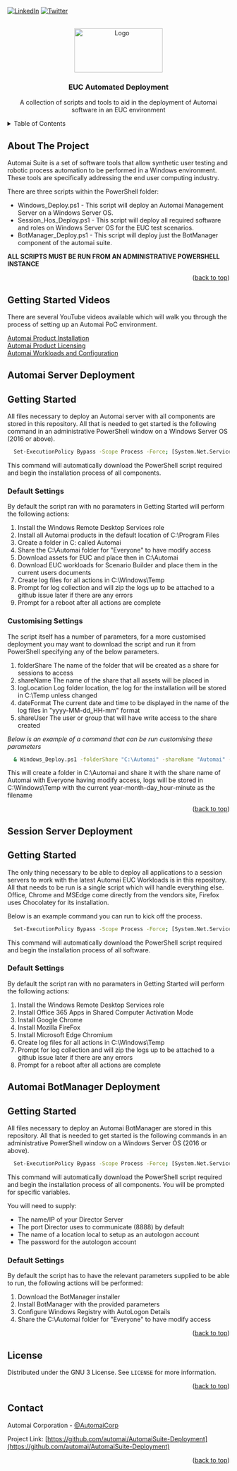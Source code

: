 <a name="readme-top"></a>
<base target="_blank">
<!-- PROJECT SHIELDS -->
<!--
*** I'm using markdown "reference style" links for readability.
*** Reference links are enclosed in brackets [ ] instead of parentheses ( ).
*** See the bottom of this document for the declaration of the reference variables
*** https://www.markdownguide.org/basic-syntax/#reference-style-links
-->

[![LinkedIn][linkedin-shield]][linkedin-url]
[![Twitter][twitter-shield]][twitter-url]

<!-- PROJECT LOGO -->
<br />
<div align="center">
  <a href="https://www.automai.com/" target="_blank">
    <img src="https://www.automai.com/wp-content/uploads/2020/11/automai.svg" title="automai" alt="Logo" width="200" height="100">
  </a>

  <h3 align="center">EUC Automated Deployment</h3>

  <p align="center">
    A collection of scripts and tools to aid in the deployment of Automai software in an EUC environment
  </p>
</div>


<!-- TABLE OF CONTENTS -->
<details>
  <summary>Table of Contents</summary>
  <ol>
    <il><a href="#about-the-project">About The Project</a></il>
    <il><a href="#getting-started-videos">About The Project</a></il>
    <li><a href="#automai-server-deployment">Automai Management Server Deployment</a></li>   
    <ul><a href="#getting-started">Getting Started</a></ul>
    <ul><a href="#default-settings">Default Settings</a></ul>
    <ul><a href="#settings-customisation">Customising Settings</a></ul>
    <li><a href="#automai-session-server-deployment">Automai Session Server Deployment</a></li>
    <ul><a href="#asgetting-started">Getting Started</a></ul>
    <ul><a href="#asdefault-settings">Default Settings</a></ul>
    <li><a href="#automai-botmanager-deployment">Automai BotManager Deployment</a></li>
    <ul><a href="#bmdefault-settings">Default Settings</a></ul>
    <li><a href="#license">License</a></li>
    <li><a href="#contact">Contact</a></li>
  </ol>
</details>



<!-- ABOUT THE PROJECT -->
## About The Project<a name="about-the-project"></a>

Automai Suite is a set of software tools that allow synthetic user testing and robotic process automation to be performed in a Windows environment. These tools are specifically addressing the end user computing industry.

There are three scripts within the PowerShell folder:
- Windows_Deploy.ps1 - This script will deploy an Automai Management Server on a Windows Server OS.
- Session_Hos_Deploy.ps1 - This script will deploy all required software and roles on Windows Server OS for the EUC test scenarios.
- BotManager_Deploy.ps1 - This script will deploy just the BotManager component of the automai suite.

 **ALL SCRIPTS MUST BE RUN FROM AN ADMINISTRATIVE POWERSHELL INSTANCE**

<p align="right">(<a href="#readme-top">back to top</a>)</p>

## Getting Started Videos
<a name="getting-started-videos"></a>
<p>There are several YouTube videos available which will walk you through the process of setting up an Automai PoC environment.</p>
<a href="https://www.youtube.com/watch?v=K4TD_PXHlOc" target="_blank">Automai Product Installation</a><br>
<a href="https://www.youtube.com/watch?v=l2iCA6Sc_68" target="_blank">Automai Product Licensing</a><br>
<a href="https://www.youtube.com/watch?v=mjC3qP4jypQ" target="_blank">Automai Workloads and Configuration</a><br>

## Automai Server Deployment
<a name="automai-server-deployment"></a>

<!-- GETTING STARTED -->
## Getting Started<a name="getting-started"></a>

All files necessary to deploy an Automai server with all components are stored in this repository. All that is needed to get started is the following command in an administrative PowerShell window on a Windows Server OS (2016 or above).

```sh
  Set-ExecutionPolicy Bypass -Scope Process -Force; [System.Net.ServicePointManager]::SecurityProtocol = [System.Net.ServicePointManager]::SecurityProtocol -bor 3072; iex ((New-Object System.Net.WebClient).DownloadString('https://raw.githubusercontent.com/automai/AutomaiSuite-Deployment/main/PowerShell/Windows_Deploy.ps1'))
  ```
This command will automatically download the PowerShell script required and begin the installation process of all components.

### Default Settings<a name="default-settings"></a>
By default the script ran with no paramaters in Getting Started will perform the following actions:
1. Install the Windows Remote Desktop Services role
2. Install all Automai products in the default location of C:\Program Files
3. Create a folder in C: called Automai
4. Share the C:\Automai folder for "Everyone" to have modify access
5. Download assets for EUC and place then in C:\Automai
6. Download EUC workloads for Scenario Builder and place them in the current users documents
7. Create log files for all actions in C:\Windows\Temp
8. Prompt for log collection and will zip the logs up to be attached to a github issue later if there are any errors
9. Prompt for a reboot after all actions are complete

### Customising Settings<a name="settings-customisation"></a>
The script itself has a number of parameters, for a more customised deployment you may want to download the script and run it from PowerShell specifying any of the below parameters.

1. folderShare 
The name of the folder that will be created as a share for sessions to access
2. shareName 
The name of the share that all assets will be placed in
3. logLocation 
Log folder location, the log for the installation will be stored in C:\Temp unless changed
4. dateFormat 
The current date and time to be displayed in the name of the log files in "yyyy-MM-dd_HH-mm" format
5. shareUser 
The user or group that will have write access to the share created

_Below is an example of a command that can be run customising these parameters_

```sh
  & Windows_Deploy.ps1 -folderShare "C:\Automai" -shareName "Automai" -logLocation "C:\Windows\Temp" -dateFormat "yyyy-MM-dd_HH-mm" -shareUser "Everyone"
  ```
  This will create a folder in C:\Automai and share it with the share name of Automai with Everyone having modify access, logs will be stored in C:\Windows\Temp with the current year-month-day_hour-minute as the filename 

<p align="right">(<a href="#readme-top">back to top</a>)</p>

## Session Server Deployment 
<a name="automai-session-server-deployment"></a>

<!-- GETTING STARTED -->
## Getting Started<a name="asgetting-started"></a>

The only thing necessary to be able to deploy all applications to a session servers to work with the latest Automai EUC Workloads is in this repository. All that needs to be run is a single script which will handle everything else. Office, Chrome and MSEdge come directly from the vendors site, Firefox uses Chocolatey for its installation.

Below is an example command you can run to kick off the process.

```sh
  Set-ExecutionPolicy Bypass -Scope Process -Force; [System.Net.ServicePointManager]::SecurityProtocol = [System.Net.ServicePointManager]::SecurityProtocol -bor 3072; iex ((New-Object System.Net.WebClient).DownloadString('https://raw.githubusercontent.com/automai/AutomaiSuite-Deployment/main/PowerShell/Session_Host_Deploy.ps1'))
  ```
This command will automatically download the PowerShell script required and begin the installation process of all software.

### Default Settings<a name="asdefault-settings"></a>
By default the script ran with no paramaters in Getting Started will perform the following actions:
1. Install the Windows Remote Desktop Services role
2. Install Office 365 Apps in Shared Computer Activation Mode
3. Install Google Chrome
4. Install Mozilla FireFox
5. Install Microsoft Edge Chromium
7. Create log files for all actions in C:\Windows\Temp
8. Prompt for log collection and will zip the logs up to be attached to a github issue later if there are any errors
9. Prompt for a reboot after all actions are complete

## Automai BotManager Deployment
<a name="automai-BotManager-deployment"></a>

<!-- GETTING STARTED -->
## Getting Started<a name="bmgetting-started"></a>

All files necessary to deploy an Automai BotManager are stored in this repository. All that is needed to get started is the following commands in an administrative PowerShell window on a Windows Server OS (2016 or above).

```sh
  Set-ExecutionPolicy Bypass -Scope Process -Force; [System.Net.ServicePointManager]::SecurityProtocol = [System.Net.ServicePointManager]::SecurityProtocol -bor 3072; ((New-Object System.Net.WebClient).DownloadString('https://raw.githubusercontent.com/automai/AutomaiSuite-Deployment/main/PowerShell/BotManager_Deploy.ps1'))| Out-File "$($env:temp)\BotManager_Deploy.ps1"; & "$($env:temp)\BotManager_Deploy.ps1"
  ```

This command will automatically download the PowerShell script required and begin the installation process of all components. You will be prompted for specific variables.

You will need to supply:
- The name/IP of your Director Server
- The port Director uses to communicate (8888) by default
- The name of a location local to setup as an autologon account
- The password for the autologon account

### Default Settings<a name="bmdefault-settings"></a>
By default the script has to have the relevant parameters supplied to be able to run, the following actions will be performed:
1. Download the BotManager installer
2. Install BotManager with the provided parameters
3. Configure Windows Registry with AutoLogon Details
4. Share the C:\Automai folder for "Everyone" to have modify access

<p align="right">(<a href="#readme-top">back to top</a>)</p>

<!-- LICENSE -->
## License<a name="license"></a>

Distributed under the GNU 3 License. See `LICENSE` for more information.

<p align="right">(<a href="#readme-top">back to top</a>)</p>



<!-- CONTACT -->
## Contact<a name="contact"></a>

Automai Corporation - [@AutomaiCorp](https://twitter.com/AutomaiCorp)

Project Link: [https://github.com/automai/AutomaiSuite-Deployment](https://github.com/automai/AutomaiSuite-Deployment)

<p align="right">(<a href="#readme-top">back to top</a>)</p>

<!-- MARKDOWN LINKS & IMAGES -->
<!-- https://www.markdownguide.org/basic-syntax/#reference-style-links -->
[license-url]: https://raw.githubusercontent.com/automai/AutomaiSuite-Deployment/main/LICENSE{:target="_blank"}
[linkedin-shield]: https://img.shields.io/badge/-LinkedIn-black.svg?style=for-the-badge&logo=linkedin&colorB=555
[linkedin-url]: https://www.linkedin.com/company/automai-corp/{:target="_blank"}
[twitter-shield]: https://img.shields.io/badge/-twitter-black.svg?style=for-the-badge&logo=twitter&colorB=555
[twitter-url]: https://twitter.com/AutomaiCorp{:target="_blank"}
